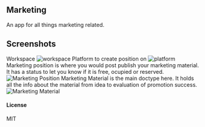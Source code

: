 ## Marketing

An app for all things marketing related.

## Screenshots

Workspace
![workspace](https://i.imgur.com/1P2M6xn.png)
Platform to create position on
![platform](https://i.imgur.com/M0GEkx4.png)
Marketing position is where you would post publish your marketing material. It has a status to let you know if it is free, ocupied or reserved.
![Marketing Position](https://i.imgur.com/OxDr0WK.png)
Marketing Material is the main doctype here. It holds all the info about the material from idea to evaluation of promotion success.
![Marketing Material](https://i.imgur.com/gOahERL.png)


#### License

MIT